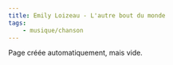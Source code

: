 ```yaml
---
title: Emily Loizeau - L'autre bout du monde
tags:
    - musique/chanson
---
```


Page créée automatiquement, mais vide.

